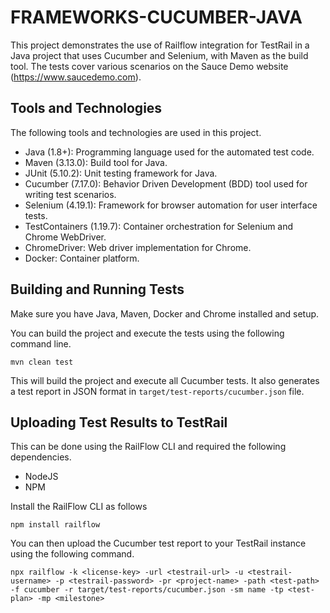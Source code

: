 # FRAMEWORKS-CUCUMBER-JAVA #

This project demonstrates the use of Railflow integration for TestRail in a Java project that uses Cucumber and Selenium, with Maven as the build tool. The tests cover various scenarios on the Sauce Demo website (https://www.saucedemo.com).

## Tools and Technologies ##

The following tools and technologies are used in this project.

- Java (1.8+): Programming language used for the automated test code.
- Maven (3.13.0): Build tool for Java.
- JUnit (5.10.2): Unit testing framework for Java.
- Cucumber (7.17.0): Behavior Driven Development (BDD) tool used for writing test scenarios.
- Selenium (4.19.1): Framework for browser automation for user interface tests.
- TestContainers (1.19.7): Container orchestration for Selenium and Chrome WebDriver.
- ChromeDriver: Web driver implementation for Chrome.
- Docker: Container platform.

## Building and Running Tests ##

Make sure you have Java, Maven, Docker and Chrome installed and setup.

You can build the project and execute the tests using the following command line.

    mvn clean test

This will build the project and execute all Cucumber tests. It also generates a test report in JSON format in `target/test-reports/cucumber.json` file.

## Uploading Test Results to TestRail ##

This can be done using the RailFlow CLI and required the following dependencies.

- NodeJS
- NPM

Install the RailFlow CLI as follows

    npm install railflow

You can then upload the Cucumber test report to your TestRail instance using the following command.

    npx railflow -k <license-key> -url <testrail-url> -u <testrail-username> -p <testrail-password> -pr <project-name> -path <test-path> -f cucumber -r target/test-reports/cucumber.json -sm name -tp <test-plan> -mp <milestone>
